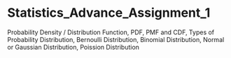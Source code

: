 # Statistics_Advance_Assignment_1
Probability Density / Distribution Function,
PDF, PMF and CDF,
Types of Probability Distribution,
Bernoulli Distribution,
Binomial Distribution,
Normal or Gaussian Distribution,
Poission Distribution
